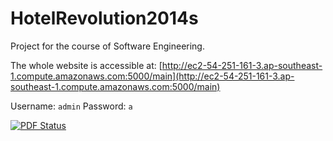 # HotelRevolution2014s

Project for the course of Software Engineering.

The whole website is accessible at:
[http://ec2-54-251-161-3.ap-southeast-1.compute.amazonaws.com:5000/main](http://ec2-54-251-161-3.ap-southeast-1.compute.amazonaws.com:5000/main)

Username: `admin` Password: `a`

[![PDF Status](https://www.sharelatex.com/github/repos/siscia/HotelRevolution2014s/builds/latest/badge.svg)](https://www.sharelatex.com/github/repos/siscia/HotelRevolution2014s/builds/latest/output.pdf)
